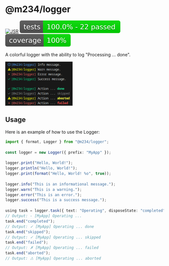 # @m234/logger

[![JSR](https://jsr.io/badges/@m234/logger)](https://jsr.io/@m234/logger)
![Tests](https://raw.githubusercontent.com/Mopsgamer/jsr-logger/refs/heads/main/assets/badge-tests.svg)
![Tests coverage](https://raw.githubusercontent.com/Mopsgamer/jsr-logger/refs/heads/main/assets/badge-cov.svg)

A colorful logger with the ability to log "Processing ... done".

<img src="https://raw.githubusercontent.com/Mopsgamer/jsr-logger/refs/heads/main/assets/preview.png" height="140">

## Usage

Here is an example of how to use the Logger:

```ts
import { format, Logger } from "@m234/logger";

const logger = new Logger({ prefix: "MyApp" });

logger.print("Hello, World!");
logger.println("Hello, World!");
logger.print(format("Hello, World! %o", true));

logger.info("This is an informational message.");
logger.warn("This is a warning.");
logger.error("This is an error.");
logger.success("This is a success message.");

using task = logger.task({ text: "Operating", disposeState: "completed" });
// Output: - [MyApp] Operating ...
task.end("completed");
// Output: ✓ [MyApp] Operating ... done
task.end("skipped");
// Output: ✓ [MyApp] Operating ... skipped
task.end("failed");
// Output: ✗ [MyApp] Operating ... failed
task.end("aborted");
// Output: ⚠ [MyApp] Operating ... aborted
```
